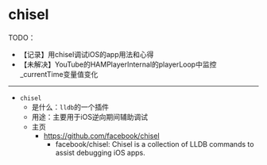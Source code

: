 # chisel

TODO：

* 【记录】用chisel调试iOS的app用法和心得
* 【未解决】YouTube的HAMPlayerInternal的playerLoop中监控_currentTime变量值变化

---

* `chisel`
  * 是什么：`lldb`的一个插件
  * 用途：主要用于iOS逆向期间辅助调试
  * 主页
    * https://github.com/facebook/chisel
      * facebook/chisel: Chisel is a collection of LLDB commands to assist debugging iOS apps.
